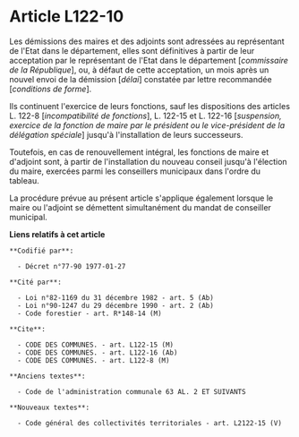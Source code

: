 # Article L122-10

Les démissions des maires et des adjoints sont adressées au représentant de l'Etat dans le département, elles sont
définitives à partir de leur acceptation par le représentant de l'Etat dans le département [*commissaire de la République*],
ou, à défaut de cette acceptation, un mois après un nouvel envoi de la démission [*délai*] constatée par lettre recommandée
[*conditions de forme*].

Ils continuent l'exercice de leurs fonctions, sauf les dispositions des articles L. 122-8 [*incompatibilité de fonctions*],
L. 122-15 et L. 122-16 [*suspension, exercice de la fonction de maire par le président ou le vice-président de la délégation
spéciale*] jusqu'à l'installation de leurs successeurs.

Toutefois, en cas de renouvellement intégral, les fonctions de maire et d'adjoint sont, à partir de l'installation du nouveau
conseil jusqu'à l'élection du maire, exercées parmi les conseillers municipaux dans l'ordre du tableau.

La procédure prévue au présent article s'applique également lorsque le maire ou l'adjoint se démettent simultanément du
mandat de conseiller municipal.

**Liens relatifs à cet article**

	**Codifié par**:

	  - Décret n°77-90 1977-01-27

	**Cité par**:

	  - Loi n°82-1169 du 31 décembre 1982 - art. 5 (Ab)
	  - Loi n°90-1247 du 29 décembre 1990 - art. 2 (Ab)
	  - Code forestier - art. R*148-14 (M)

	**Cite**:

	  - CODE DES COMMUNES. - art. L122-15 (M)
	  - CODE DES COMMUNES. - art. L122-16 (Ab)
	  - CODE DES COMMUNES. - art. L122-8 (M)

	**Anciens textes**:

	  - Code de l'administration communale 63 AL. 2 ET SUIVANTS

	**Nouveaux textes**:

	  - Code général des collectivités territoriales - art. L2122-15 (V)
